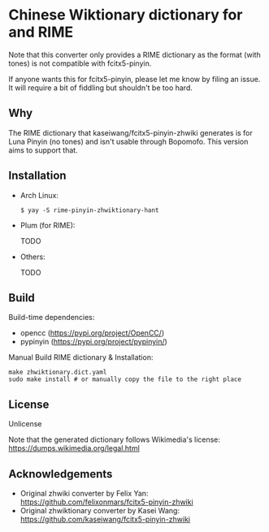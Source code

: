 # Chinese Wiktionary dictionary for and RIME

Note that this converter only provides a RIME dictionary as the format (with tones) is not compatible with fcitx5-pinyin.

If anyone wants this for fcitx5-pinyin, please let me know by filing an issue. It will require a bit of fiddling but shouldn't be too hard.

## Why

The RIME dictionary that kaseiwang/fcitx5-pinyin-zhwiki generates is for Luna Pinyin (no tones) and isn't usable through Bopomofo. This version aims to support that.

## Installation

- Arch Linux:

  ```
  $ yay -S rime-pinyin-zhwiktionary-hant
  ```

- Plum (for RIME):

  TODO

  <!-- ``` -->
  <!-- $ rime-install felixonmars/fcitx5-pinyin-zhwiki -->
  <!-- ``` -->

- Others:

  TODO

  <!-- Download latest version of "zhwiki.dict" from: -->
  <!-- https://github.com/felixonmars/fcitx5-pinyin-zhwiki/releases -->
  
  <!-- Copy into ~/.local/share/fcitx5/pinyin/dictionaries/ (create the folder if it does not exist) -->


## Build

Build-time dependencies:

- opencc (https://pypi.org/project/OpenCC/)
- pypinyin (https://pypi.org/project/pypinyin/)

Manual Build RIME dictionary & Installation:

```
make zhwiktionary.dict.yaml
sudo make install # or manually copy the file to the right place
```

## License

Unlicense

Note that the generated dictionary follows Wikimedia's license: https://dumps.wikimedia.org/legal.html

## Acknowledgements

- Original zhwiki converter by Felix Yan: https://github.com/felixonmars/fcitx5-pinyin-zhwiki
- Original zhwiktionary converter by Kasei Wang: https://github.com/kaseiwang/fcitx5-pinyin-zhwiki
